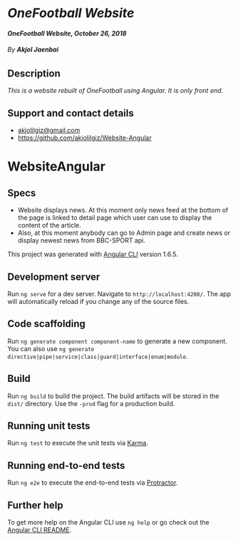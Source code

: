 # _OneFootball Website_

#### _OneFootball Website, October 26, 2018_

###### By _**Akjol Jaenbai**_

## Description

_This is a website rebuilt of OneFootball using Angular. It is only front end._

## Support and contact details
* akjolilgiz@gmail.com
* https://github.com/akjolilgiz/Website-Angular
# WebsiteAngular

## Specs
* Website displays news. At this moment only news feed at the bottom of the page is linked to detail page which user can use to display the content of the article.
* Also, at this moment anybody can go to Admin page and create news or display newest news from BBC-SPORT api.
 


This project was generated with [Angular CLI](https://github.com/angular/angular-cli) version 1.6.5.

## Development server

Run `ng serve` for a dev server. Navigate to `http://localhost:4200/`. The app will automatically reload if you change any of the source files.

## Code scaffolding

Run `ng generate component component-name` to generate a new component. You can also use `ng generate directive|pipe|service|class|guard|interface|enum|module`.

## Build

Run `ng build` to build the project. The build artifacts will be stored in the `dist/` directory. Use the `-prod` flag for a production build.

## Running unit tests

Run `ng test` to execute the unit tests via [Karma](https://karma-runner.github.io).

## Running end-to-end tests

Run `ng e2e` to execute the end-to-end tests via [Protractor](http://www.protractortest.org/).

## Further help

To get more help on the Angular CLI use `ng help` or go check out the [Angular CLI README](https://github.com/angular/angular-cli/blob/master/README.md).
